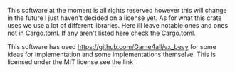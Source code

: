 This software at the moment is all rights reserved however this will change in the future I just haven't
decided on a license yet.
As for what this crate uses we use a lot of different libraries. Here ill leave notable ones and ones not in Cargo.toml. If any aren't
listed here check the Cargo.toml.

This software has used https://github.com/Game4all/vx_bevy for some ideas for implementation and some implementations themselve.
This is licensed under the MIT license see the link